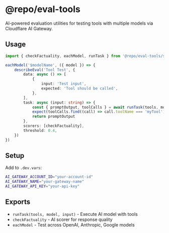 # @repo/eval-tools

AI-powered evaluation utilities for testing tools with multiple models via Cloudflare AI Gateway.

## Usage

```typescript
import { checkFactuality, eachModel, runTask } from '@repo/eval-tools/src'

eachModel('$modelName', ({ model }) => {
	describeEval('Tool Test', {
		data: async () => [
			{
				input: 'Test input',
				expected: 'Tool should be called',
			},
		],
		task: async (input: string) => {
			const { promptOutput, toolCalls } = await runTask(tools, model, input)
			expect(toolCalls.find((call) => call.toolName === 'myTool')).toBeDefined()
			return promptOutput
		},
		scorers: [checkFactuality],
		threshold: 0.4,
	})
})
```

## Setup

Add to `.dev.vars`:

```bash
AI_GATEWAY_ACCOUNT_ID="your-account-id"
AI_GATEWAY_NAME="your-gateway-name"
AI_GATEWAY_API_KEY="your-api-key"
```

## Exports

- `runTask(tools, model, input)` - Execute AI model with tools
- `checkFactuality` - AI scorer for response quality
- `eachModel` - Test across OpenAI, Anthropic, Google models

